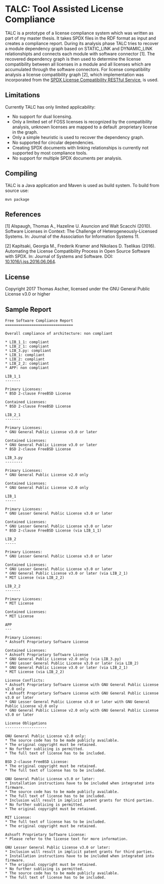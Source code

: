 # TALC: Tool Assisted License Compliance

TALC is a prototype of a license compliance system which was written as part of my master thesis. It takes SPDX files in the RDF format as input and creates a compliance report. During its analysis phase TALC tries to recover a module dependency graph based on STATIC_LINK and DYNAMIC_LINK relationshipts and connects each module with software connector [1]. The recovered dependency graph is then used to determine the license compatibility between all licenses in a module and all licenses which are accumulated through the software connectors. For license compatibility analysis a license compatibility graph [2], which implementation was incorporated from the 
[SPDX License Compatibility RESTful Service](https://github.com/dpasch01/spdx-compat-tools), is used.

## Limitations

Currently TALC has only limited applicability:
- No support for dual licensing.
- Only a limited set of FOSS licenses is recognized by the compatibility analysis, unknown licenses are mapped to a default .proprietary license in the graph.
- Only a simple heuristic is used to recover the dependency graph.
- No supported for circular dependencies.
- Creating SPDX documents with linking relationships is currently not supported by most compliance tools.
- No support for multiple SPDX documents per analysis.

## Compiling

TALC is a Java application and Maven is used as build system. To build from source use:

```
mvn package
```

## References

[1] Alspaugh, Thomas A., Hazeline U. Asuncion and Walt Scacchi (2010). Software Licenses in Context: The Challenge of Heterogeneously-Licensed Systems. In: Journal of the Association for Information Systems 11.

[2] Kapitsaki, Georgia M., Frederik Kramer and Nikolaos D. Tselikas (2016). Automating the License Compatibility Process in Open Source Software with SPDX. In: Journal of Systems and Software. DOI: [10.1016/j.jss.2016.06.064](http://dx.doi.org/10.1016/j.jss.2016.06.064).

## License

Copyright 2017 Thomas Ascher, licensed under the GNU General Public License v3.0 or higher

## Sample Report

```
Free Software Compliance Report
===============================

Overall compliance of architecture: non compliant

* LIB_1_1: compliant
* LIB_2_1: compliant
* LIB_3.py: compliant
* LIB_1: compliant
* LIB_2: compliant
* LIB_2_2: compliant
* APP: non compliant

LIB_1_1
-------

Primary Licenses:
* BSD 2-clause FreeBSD License

Contained Licenses:
* BSD 2-clause FreeBSD License

LIB_2_1
-------

Primary Licenses:
* GNU General Public License v3.0 or later

Contained Licenses:
* GNU General Public License v3.0 or later
* BSD 2-clause FreeBSD License

LIB_3.py
--------

Primary Licenses:
* GNU General Public License v2.0 only

Contained Licenses:
* GNU General Public License v2.0 only

LIB_1
-----

Primary Licenses:
* GNU Lesser General Public License v3.0 or later

Contained Licenses:
* GNU Lesser General Public License v3.0 or later
* BSD 2-clause FreeBSD License (via LIB_1_1)

LIB_2
-----

Primary Licenses:
* GNU Lesser General Public License v3.0 or later

Contained Licenses:
* GNU Lesser General Public License v3.0 or later
* GNU General Public License v3.0 or later (via LIB_2_1)
* MIT License (via LIB_2_2)

LIB_2_2
-------

Primary Licenses:
* MIT License

Contained Licenses:
* MIT License

APP
---

Primary Licenses:
* Ashsoft Proprietary Software License

Contained Licenses:
* Ashsoft Proprietary Software License
* GNU General Public License v2.0 only (via LIB_3.py)
* GNU Lesser General Public License v3.0 or later (via LIB_2)
* GNU General Public License v3.0 or later (via LIB_2_1)
* MIT License (via LIB_2_2)

License Conflicts:
* Ashsoft Proprietary Software License with GNU General Public License v2.0 only
* Ashsoft Proprietary Software License with GNU General Public License v3.0 or later
* GNU Lesser General Public License v3.0 or later with GNU General Public License v2.0 only
* GNU General Public License v2.0 only with GNU General Public License v3.0 or later

License Obligations
-------------------

GNU General Public License v2.0 only:
* The source code has to be made publicly available.
* The original copyright must be retained.
* No further sublicing is permitted.
* The full text of license has to be included.

BSD 2-clause FreeBSD License:
* The original copyright must be retained.
* The full text of license has to be included.

GNU General Public License v3.0 or later:
* Installation instructions have to be included when integrated into firmware.
* The source code has to be made publicly available.
* The full text of license has to be included.
* Inclusion will result in implicit patent grants for third parties.
* No further sublicing is permitted.
* The original copyright must be retained.

MIT License:
* The full text of license has to be included.
* The original copyright must be retained.

Ashsoft Proprietary Software License:
* Please refer to the license text for more information.

GNU Lesser General Public License v3.0 or later:
* Inclusion will result in implicit patent grants for third parties.
* Installation instructions have to be included when integrated into firmware.
* The original copyright must be retained.
* No further sublicing is permitted.
* The source code has to be made publicly available.
* The full text of license has to be included.
```

